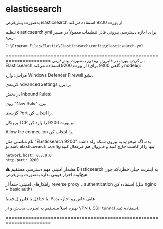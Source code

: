 # elasticsearch


به‌صورت پیش‌فرض Elasticsearch از پورت 9200 استفاده می‌کند

تنظیم elasticsearch.yml برای اجازه دسترسی بیرونی
فایل تنظیمات معمولاً در مسیر زیره:

```
C:\Program Files\Elastic\Elasticsearch\config\elasticsearch.yml
```


======================================================================
باز کردن پورت در فایروال ویندوز
به‌صورت پیش‌فرض Elasticsearch از پورت 9200 استفاده می‌کند (و گاهی 9300 برای nodeها):

مراحل:
وارد Windows Defender Firewall بشو.

گزینه‌ی Advanced Settings را بزن.

در بخش Inbound Rules:

روی "New Rule" بزن.

گزینه‌ی Port را انتخاب کن.

پروتکل TCP و پورت 9200 را وارد کن.

Allow the connection را انتخاب کن.

نام مناسبی مثل "Elasticsearch 9200" بده.
اگه میخواید به بیرون شبکه راه داشته باشه تو elasticsearch.config اینها را از کامنت خارج کنید و فایروال هم غیرفعال کنید

```bash
network.host: 0.0.0.0
http.port: 9200
```


⚠️ هشدار امنیتی مهم
دسترسی مستقیم Elasticsearch به اینترنت خیلی خطرناکه چون هیچ‌گونه احراز هویتی نداره به‌صورت پیش‌فرض.

راهکارهای امنیتی:
حتماً از reverse proxy با authentication استفاده کن (مثل nginx + basic auth)

یا حداقل با فایروال فقط IPهایی خاص رو اجازه بده

بهتره اصلاً مستقیم به اینترنت ندیدش و از VPN یا SSH tunnel استفاده کنید.

======================================================================

